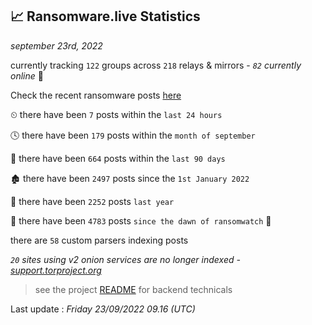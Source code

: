
## 📈 Ransomware.live Statistics
_september 23rd, 2022_

currently tracking `122` groups across `218` relays & mirrors - _`82` currently online_ 📡

Check the recent ransomware posts [here](https://www.ransomware.live/#/recentposts)


⏲ there have been `7` posts within the `last 24 hours`

🕓 there have been `179` posts within the `month of september`

📅 there have been `664` posts within the `last 90 days`

🏚 there have been `2497` posts since the `1st January 2022`

🚀 there have been `2252` posts `last year`

🦕 there have been `4783` posts `since the dawn of ransomwatch` 🐣

there are `58` custom parsers indexing posts

_`20` sites using v2 onion services are no longer indexed - [support.torproject.org](https://support.torproject.org/onionservices/v2-deprecation/)_

> see the project [README](https://github.com/jmousqueton/ransomwatch#readme) for backend technicals



Last update : _Friday 23/09/2022 09.16 (UTC)_

